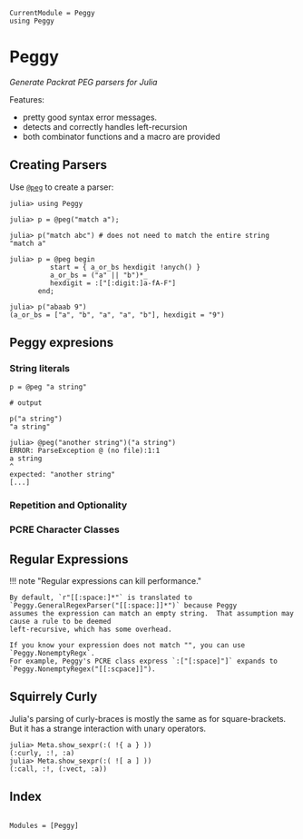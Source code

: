 ```@meta
CurrentModule = Peggy
using Peggy
```
# Peggy

*Generate Packrat PEG parsers for Julia* 

Features:

- pretty good syntax error messages. 
- detects and correctly handles left-recursion
- both combinator functions and a macro are provided

## Creating Parsers

Use [`@peg`](@ref) to create a parser:  


```jldoctest
julia> using Peggy

julia> p = @peg("match a");

julia> p("match abc") # does not need to match the entire string
"match a"

julia> p = @peg begin
          start = { a_or_bs hexdigit !anych() }
          a_or_bs = ("a" || "b")*_
          hexdigit = :["[:digit:]a-fA-F"]
       end;

julia> p("abaab 9")
(a_or_bs = ["a", "b", "a", "a", "b"], hexdigit = "9")
```

## Peggy expresions

### String literals

```jldoctest
p = @peg "a string"

# output

p("a string")
"a string"
```
```jldoctest
julia> @peg("another string")("a string")
ERROR: ParseException @ (no file):1:1
a string
^
expected: "another string"
[...]
````
### Repetition and Optionality


### PCRE Character Classes

## Regular Expressions

!!! note "Regular expressions can kill performance."

    By default, `r"[[:space:]*"` is translated to `Peggy.GeneralRegexParser("[[:space:]]*")` because Peggy
    assumes the expression can match an empty string.  That assumption may cause a rule to be deemed
    left-recursive, which has some overhead.  

    If you know your expression does not match "", you can use `Peggy.NonemptyRegx`.  
    For example, Peggy's PCRE class express `:["[:space]"]` expands to `Peggy.NonemptyRegex("[[:scpace]]").

## Squirrely Curly

Julia's parsing of curly-braces is mostly the same as for square-brackets.  But it has a strange interaction with unary
operators.  
```
julia> Meta.show_sexpr(:( !{ a } ))
(:curly, :!, :a)
julia> Meta.show_sexpr(:( ![ a ] ))
(:call, :!, (:vect, :a))
```
## Index
```@index
```

```@autodocs
Modules = [Peggy]
```
